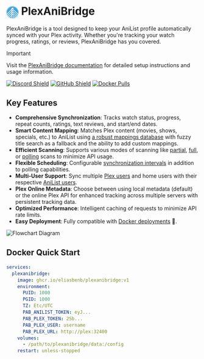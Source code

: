 # <a href="https://plexanibridge.elias.eu.org"><img src="./docs/img/logo.png" alt="PlexAniBridge Logo" width="32" style="vertical-align: middle;"/></a> PlexAniBridge

PlexAniBridge is a tool designed to keep your AniList profile automatically synced with your Plex activity. Whether you're tracking your watch progress, ratings, or reviews, PlexAniBridge has you covered.

> [!IMPORTANT]
> Visit the [PlexAniBridge documentation](https://plexanibridge.elias.eu.org) for detailed setup instructions and usage information.

[![Discord Shield](https://img.shields.io/badge/dynamic/json?url=https%3A%2F%2Fdiscord.com%2Fapi%2Finvites%2Fey8kyQU9aD%3Fwith_counts%3Dtrue&query=%24.approximate_member_count&style=for-the-badge&logo=discord&label=Discord%20Users&labelColor=%23313338&color=%235865f2&cacheSeconds=10800)](https://discord.gg/ey8kyQU9aD) [![GitHub Shield](https://img.shields.io/github/stars/eliasbenb/PlexAniBridge?style=for-the-badge&logo=github&label=GitHub%20Stars&labelColor=%2324292e&color=%23f0f0f0)](https://github.com/eliasbenb/PlexAniBridge) [![Docker Pulls](https://img.shields.io/badge/dynamic/json?url=https%3A%2F%2Fghcr-badge.elias.eu.org%2Fapi%2Feliasbenb%2FPlexAniBridge%2Fplexanibridge&query=downloadCount&style=for-the-badge&logo=docker&label=Docker%20Pulls&color=2496ed)](https://github.com/eliasbenb/PlexAniBridge/pkgs/container/plexanibridge)


## Key Features

- **Comprehensive Synchronization**: Tracks watch status, progress, repeat counts, ratings, text reviews, and start/end dates.
- **Smart Content Mapping**: Matches Plex content (movies, shows, specials, etc.) to AniList using [a robust mappings database](https://github.com/eliasbenb/PlexAniBridge-Mappings) with fuzzy title search as a fallback and the ability to add custom mappings.
- **Efficient Scanning**: Supports various modes of scanning like [partial](https://plexanibridge.elias.eu.org/configuration#full_scan), [full](https://plexanibridge.elias.eu.org/configuration#full_scan), or [polling](https://plexanibridge.elias.eu.org/configuration#polling_scan) scans to minimize API usage.
- **Flexible Scheduling**: Configurable [synchronization intervals](https://plexanibridge.elias.eu.org/configuration#sync_interval) in addition to polling capabilities.
- **Multi-User Support**: Sync multiple [Plex users](https://plexanibridge.elias.eu.org/configuration#plex_user) and home users with their respective [AniList users](https://plexanibridge.elias.eu.org/configuration#anilist_token).
- **Plex Online Metadata**: Choose between using local metadata (default) or the online Plex API for enhanced tracking across multiple servers with persistent tracking data.
- **Optimized Performance**: Intelligent caching of requests to minimize API rate limits.
- **Easy Deployment**: Fully compatible with [Docker deployments](https://plexanibridge.elias.eu.org/quick-start/docker) 🐳.

![Flowchart Diagram](https://mermaid.ink/img/pako:eNqdVGtr2zAU_StCgZKCE_xMbTEKyfJlkEBpKYMl_aBEsi3iWEaS81iT_z5JVkg29igTxuheXZ1z7z2S3uGaEwoRzCu-X5dYKDB7XtZAj1dJRX9h_m_3neepoodF3_zBnBKGwQsVOyru39zyeLIwi-OaTQQjBXX-8WzR174Zk-oSOsdNw-pi0XcTMMUKr7CkLqCLku2qELgpwRLqr_NdMgODwePpK1brkkqAa7aln1bi8RmrW3NMiLOA4qBiK4HF8WTr6NBoTT7AZys2fF3VrM65QbfsoNRlcXF07LoWCe6AoDtG9_JkevI7pr-RjSeW67UhtphG8JxVtpyXY722jkJQKa8eQRuK1a3j10SuS1IZje9MPsASnLQ-Nyn-oxMuuRnnGwnaxjX3y1TDOCmvwRdtzYYnwXeM6HLcQei2_Lk7Lg11rKgl1S2oUC9OcEAyTyrBNxT1oihy88GeEVWisDl4a15xgXp5nv-EYSTsQGiCfZ_8D8h45iCCJAyj8OMQ0INbKraYEX3T3g3kEqqSbukSIj0lWGxMl886DreKG6UgUqKlHhS8LUqIclxJbbX2UEwZ1upsLyENrr9xfmtC9A4PEAVxOgzSh3iUxWkYh0GaevAIURSGwzDK0lEajGJ_FCZnD363AP4wfUh8PaIgTbIs8fWGQpisXTJaJyo-87ZWEIWZB_V90Id_3j0h9iU5_wBX-1zo?type=png)

## Docker Quick Start

```yaml
services:
  plexanibridge:
    image: ghcr.io/eliasbenb/plexanibridge:v1
    environment:
      PUID: 1000
      PGID: 1000
      TZ: Etc/UTC
      PAB_ANILIST_TOKEN: eyJ...
      PAB_PLEX_TOKEN: 2Sb...
      PAB_PLEX_USER: username
      PAB_PLEX_URL: http://plex:32400
    volumes:
      - /path/to/plexanibridge/data:/config
    restart: unless-stopped
```
